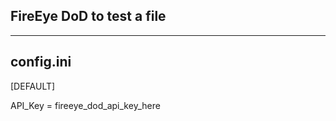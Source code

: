 FireEye DoD to test a file 
--------------------------
--------------------------

config.ini
---------- 

[DEFAULT]

API_Key = fireeye_dod_api_key_here
